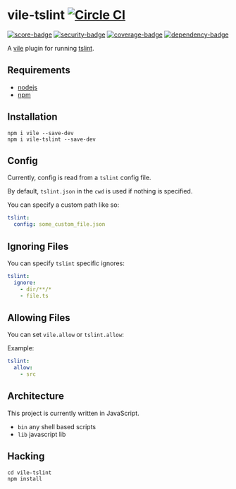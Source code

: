 # vile-tslint [![Circle CI](https://circleci.com/gh/forthright/vile-tslint.svg?style=svg&circle-token=b2617bd7552a6158b6a8267fb454f8dfea0b9e50)](https://circleci.com/gh/forthright/vile-tslint)

[![score-badge](https://vile.io/api/v0/users/brentlintner/vile-tslint/badges/score?token=uFywUmzZfbg6UboLzn6R)](https://vile.io/~/brentlintner/vile-tslint) [![security-badge](https://vile.io/api/v0/users/brentlintner/vile-tslint/badges/security?token=uFywUmzZfbg6UboLzn6R)](https://vile.io/~/brentlintner/vile-tslint) [![coverage-badge](https://vile.io/api/v0/users/brentlintner/vile-tslint/badges/coverage?token=uFywUmzZfbg6UboLzn6R)](https://vile.io/~/brentlintner/vile-tslint) [![dependency-badge](https://vile.io/api/v0/users/brentlintner/vile-tslint/badges/dependency?token=uFywUmzZfbg6UboLzn6R)](https://vile.io/~/brentlintner/vile-tslint)

A [vile](https://vile.io) plugin for running [tslint](https://palantir.github.io/tslint).

## Requirements

- [nodejs](http://nodejs.org)
- [npm](http://npmjs.org)

## Installation

    npm i vile --save-dev
    npm i vile-tslint --save-dev

## Config

Currently, config is read from a `tslint` config file.

By default, `tslint.json` in the `cwd` is used if nothing is specified.

You can specify a custom path like so:

```yaml
tslint:
  config: some_custom_file.json
```

## Ignoring Files

You can specify `tslint` specific ignores:

```yaml
tslint:
  ignore:
    - dir/**/*
    - file.ts
```

## Allowing Files

You can set `vile.allow` or `tslint.allow`:

Example:

```yaml
tslint:
  allow:
    - src
```
## Architecture

This project is currently written in JavaScript.

- `bin` any shell based scripts
- `lib` javascript lib

## Hacking

    cd vile-tslint
    npm install
